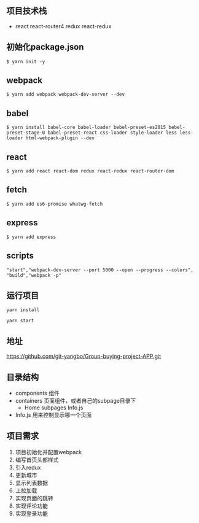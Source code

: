 ## 项目技术栈
- react react-router4 redux react-redux
## 初始化package.json
```
$ yarn init -y
```
## webpack
```
$ yarn add webpack webpack-dev-server --dev
```
## babel
```
$ yarn install babel-core babel-loader bebel-preset-es2015 bebel-preset-stage-0 babel-preset-react css-loader style-loader less less-loader html-webpack-plugin --dev
```
## react
```
$ yarn add react react-dom redux react-redux react-router-dom
```
## fetch
```
$ yarn add es6-promise whatwg-fetch
```
## express
```
$ yarn add express
```
## scripts
```
"start","webpack-dev-server --port 5000 --open --progress --colors",
"build","webpack -p"
```
## 运行项目
```
yarn install

yarn start
```
## 地址
https://github.com/git-yangbo/Group-buying-project-APP.git

## 目录结构
- components 组件
- containers 页面组件，或者自己的subpage目录下
  - Home
    subpages
    Info.js
- Info.js 用来控制显示哪一个页面


## 项目需求
1. 项目初始化并配置webpack
2. 编写首页头部样式
3. 引入redux
4. 更新城市
5. 显示列表数据
6. 上拉加载
7. 实现页面的跳转
8. 实现评论功能
9. 实现登录功能